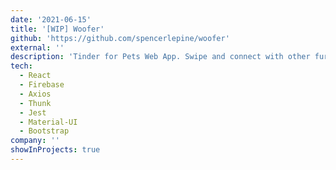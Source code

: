 ```yaml
---
date: '2021-06-15'
title: '[WIP] Woofer'
github: 'https://github.com/spencerlepine/woofer'
external: ''
description: 'Tinder for Pets Web App. Swipe and connect with other furry friends in the area.'
tech:
  - React
  - Firebase
  - Axios
  - Thunk
  - Jest
  - Material-UI
  - Bootstrap
company: ''
showInProjects: true
---
```


